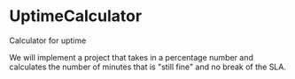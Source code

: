 # UptimeCalculator
Calculator for uptime

We will implement a project that takes in a percentage number and calculates the number of minutes that is "still fine"
and no break of the SLA.
